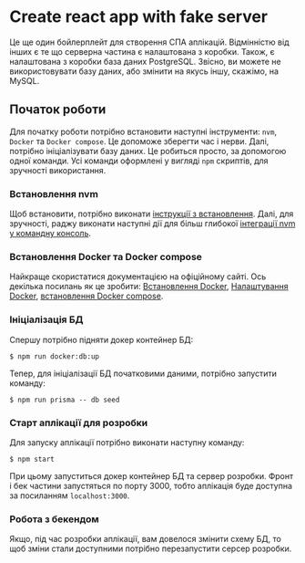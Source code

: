 # Create react app with fake server

Це ще один бойлерплейт для створення СПА аплікацій. Відмінністю від інших є те що серверна частина
є налаштована з коробки. Також, є налаштована з коробки база даних PostgreSQL. Звісно, ви можете
не використовувати базу даних, або змінити на якусь іншу, скажімо, на MySQL.

## Початок роботи
Для початку роботи потрібно встановити наступні інструменти: `nvm`, `Docker` та `Docker compose`.
Це допоможе зберегти час і нерви.
Далі, потрібно ініціалізувати базу даних. Це робиться просто, за допомогою одної команди. 
Усі команди оформлені у вигляді `npm` скриптів, для зручності використання.

### Встановлення nvm
Щоб встановити, потрібно виконати [інструкції з встановлення](https://github.com/nvm-sh/nvm#installing-and-updating).
Далі, для зручності, раджу виконати наступні дії для більш глибокої
[інтеграції nvm у командну консоль](https://github.com/nvm-sh/nvm#deeper-shell-integration).

### Встановлення Docker та Docker compose
Найкраще скористатися документацією на офіційному сайті. Ось декілька посилань як це зробити:
[Встановлення Docker](https://docs.docker.com/engine/install/ubuntu),
[Налаштування Docker](https://docs.docker.com/engine/install/linux-postinstall/),
[встановлення Docker compose](https://docs.docker.com/compose/install/).

### Ініціалізація БД
Спершу потрібно підняти докер контейнер БД:
```shell
$ npm run docker:db:up
```
Тепер, для ініціалізації БД початковими даними, потрібно запустити команду:
```shell
$ npm run prisma -- db seed
```

### Старт аплікації для розробки
Для запуску аплікації потрібно виконати наступну команду:
```shell
$ npm start
```
При цьому запуститься докер контейнер БД та сервер розробки.
Фронт і бек частини запустяться по порту 3000, тобто аплікація буде доступна за
посиланням `localhost:3000`.

### Робота з бекендом
Якщо, під час розробки аплікації, вам довелося змінити схему БД, то щоб зміни стали доступними
потрібно перезапустити серсер розробки.
